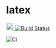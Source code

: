 # latex

[<img src="https://simpleicons.org/icons/travisci.svg" width="20">
![Build Status](https://travis-ci.org/SiAce/latex.svg?branch=master)](https://travis-ci.org/SiAce/latex)

![CI](https://github.com/SiAce/latex/workflows/CI/badge.svg)